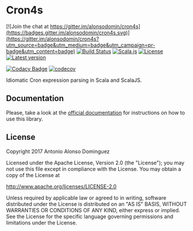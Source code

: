 # Cron4s

[![Join the chat at https://gitter.im/alonsodomin/cron4s](https://badges.gitter.im/alonsodomin/cron4s.svg)](https://gitter.im/alonsodomin/cron4s?utm_source=badge&utm_medium=badge&utm_campaign=pr-badge&utm_content=badge)
[![Build Status](https://travis-ci.org/alonsodomin/cron4s.svg?branch=master)](https://travis-ci.org/alonsodomin/cron4s)
[![Scala.js](http://scala-js.org/assets/badges/scalajs-0.6.15.svg)](http://scala-js.org)
[![License](http://img.shields.io/:license-Apache%202-blue.svg)](http://www.apache.org/licenses/LICENSE-2.0.txt)
[![Latest version](https://index.scala-lang.org/alonsodomin/cron4s/cron4s/latest.svg?color=green)](https://index.scala-lang.org/alonsodomin/cron4s)

[![Codacy Badge](https://api.codacy.com/project/badge/Grade/7580c36bb6ec4f0888d6ac8213340f4d)](https://www.codacy.com/app/alonso-domin/cron4s?utm_source=github.com&amp;utm_medium=referral&amp;utm_content=alonsodomin/cron4s&amp;utm_campaign=Badge_Grade)
[![codecov](https://codecov.io/gh/alonsodomin/cron4s/branch/master/graph/badge.svg)](https://codecov.io/gh/alonsodomin/cron4s)

Idiomatic Cron expression parsing in Scala and ScalaJS.

## Documentation

Please, take a look at the [official documentation](https://alonsodomin.github.io/cron4s) for instructions on how to use this library.

## License

Copyright 2017 Antonio Alonso Dominguez

Licensed under the Apache License, Version 2.0 (the "License");
you may not use this file except in compliance with the License.
You may obtain a copy of the License at

http://www.apache.org/licenses/LICENSE-2.0

Unless required by applicable law or agreed to in writing, software
distributed under the License is distributed on an "AS IS" BASIS,
WITHOUT WARRANTIES OR CONDITIONS OF ANY KIND, either express or implied.
See the License for the specific language governing permissions and
limitations under the License.
